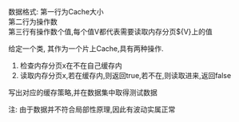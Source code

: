 数据格式:
第一行为Cache大小  
第二行为操作数  
第三行有操作数个值,每个值V都代表需要读取内存分页${V}上的值

给定一个类, 其作为一个片上Cache,具有两种操作.

1. 检查内存分页x在不在自己缓存内
2. 读取内存分页x,若在缓存内,则返回true,若不在,则读取进来,返回false

写出对应的缓存策略,并在数据集中取得测试数据

注: 由于数据并不符合局部性原理,因此有波动实属正常